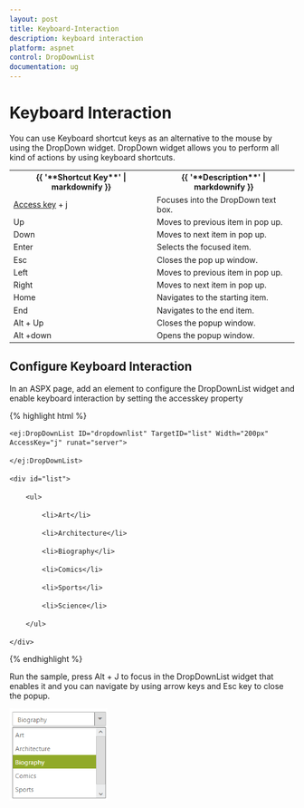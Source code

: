 ```yaml
---
layout: post
title: Keyboard-Interaction
description: keyboard interaction
platform: aspnet
control: DropDownList
documentation: ug
---
```


# Keyboard Interaction

You can use Keyboard shortcut keys as an alternative to the mouse by using the DropDown widget. DropDown widget allows you to perform all kind of actions by using keyboard shortcuts.

<table>
<tr>
<th>
{{ '**Shortcut Key**' | markdownify }}</th><th>
{{ '**Description**' | markdownify }}</th></tr>
<tr>
<td>
<a href="http://en.wikipedia.org/wiki/Access_key">Access key</a> + j	</td><td>
Focuses into the DropDown text box.</td></tr>
<tr>
<td>
Up</td><td>
Moves to previous item in pop up.</td></tr>
<tr>
<td>
Down</td><td>
Moves to next item in pop up.</td></tr>
<tr>
<td>
Enter</td><td>
Selects the focused item.</td></tr>
<tr>
<td>
Esc</td><td>
Closes the pop up window.</td></tr>
<tr>
<td>
Left </td><td>
Moves to previous item in pop up.</td></tr>
<tr>
<td>
Right </td><td>
Moves to next item in pop up.</td></tr>
<tr>
<td>
Home</td><td>
Navigates to the starting item.</td></tr>
<tr>
<td>
End</td><td>
Navigates to the end item.</td></tr>
<tr>
<td>
Alt + Up</td><td>
Closes the popup window.</td></tr>
<tr>
<td>
Alt +down </td><td>
Opens the popup window.</td></tr>
</table>


## Configure Keyboard Interaction

In an ASPX page, add an element to configure the DropDownList widget and enable keyboard interaction by setting the accesskey property

{% highlight html %}

<div class="control">

    <ej:DropDownList ID="dropdownlist" TargetID="list" Width="200px" AccessKey="j" runat="server">

    </ej:DropDownList>

    <div id="list">

        <ul>

            <li>Art</li>

            <li>Architecture</li>

            <li>Biography</li>

            <li>Comics</li>

            <li>Sports</li>

            <li>Science</li>

        </ul>

    </div>

</div>





{% endhighlight %}



Run the sample, press Alt + J to focus in the DropDownList widget that enables it and you can navigate by using arrow keys and Esc key to close the popup.


![](Keyboard-Interaction_images/Keyboard-Interaction_img1.png) 



